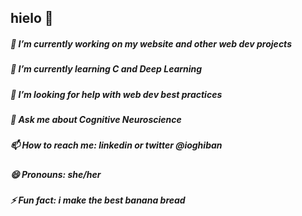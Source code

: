 ## hielo 👋

##### 🔭 I’m currently working on my website and other web dev projects
##### 🌱 I’m currently learning C and Deep Learning
##### 🤔 I’m looking for help with web dev best practices
##### 💬 Ask me about Cognitive Neuroscience
##### 📫 How to reach me: linkedin or twitter @ioghiban
##### 😄 Pronouns: she/her
##### ⚡ Fun fact: i make the best banana bread

